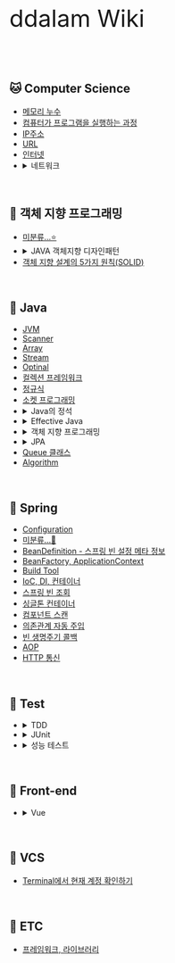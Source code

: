 <p style="font-size: 3em;">ddalam Wiki</p>

<br/>

## 🐱 Computer Science
<ul>
    <li><a href="CS/etc.md#imemory-leak">메모리 누수</a></li>
    <li><a href="CS/etc.md#computer-runs-program">컴퓨터가 프로그램을 실행하는 과정</a></li>
    <li><a href="CS/etc.md#ip-address">IP주소</a></li>
    <li><a href="CS/etc.md#url">URL</a></li>
    <li><a href="CS/network.md#internet-network">인터넷</a></li>
    <li>
        <details>
            <summary>네트워크</summary>
            <ul><li><a href="CS/network.md#internet-network"">인터넷 통신</a></li></ul>
            <ul><li><a href="CS/network.md#IP"">IP(Internet Protocol)</a></li></ul>
        </details>
    </li>
</ul>

<br/>

## 🙊 객체 지향 프로그래밍
<ul>
    <li>
        <a href="OOP/미분류.md">미분류...⭐️</a>
    </li>
    <li>
        <details>
            <summary>JAVA 객체지향 디자인패턴</summary>
            <ul>
                <li><a href="OOP/JAVA객체지향디자인패턴.md#object-oriented-principle">객체지향 원리</a></li>
            </ul>
        </details>
    </li>
    <li>
        <a href="OOP/SOLID.md">객체 지향 설계의 5가지 원칙(SOLID)</a>
    </li>
</ul>

<br/>

## 🐶 Java
<ul>
    <li><a href="Java/JVM.md">JVM</a></li>
    <li><a href="Java/Scanner.md">Scanner</a></li>
    <li><a href="Java/Array.md">Array</a></li>
    <li><a href="Java/stream.md">Stream</a></li>
    <li><a href="Java/optinal.md">Optinal</a></li>
    <li><a href="Java/CollectionsFramework.md">컬렉션 프레임워크</a></li>
    <li><a href="Java/regular_expression.md">정규식</a></li>
    <li><a href="Java/tcp_socket.md">소켓 프로그래밍</a></li>
    <li>
        <details>
            <summary>Java의 정석</summary>
            <ul>
                <li><a href="Java/Java의정석.md#iteration">반복문</a></li>
                <li><a href="Java/Java의정석.md#object-oriented-programming">객체지향프로그래밍</a></li>
                <li><a href="Java/Java의정석.md#exception-handling">예외처리(exception handling)</a></li>
            </ul>
        </details>
    </li>
    <li>
        <details>
            <summary>Effective Java</summary>
            <ul>
                <li><a href="Java/EffectiveJava.md#item7">객체 생성과 파괴 - 아이템 7. 다 쓴 객체 참조를 헤제하라</a></li>
                <li><a href="Java/EffectiveJava.md#item8">객체 생성과 파괴 - 아이템 8. finalizer와 cleaner 사용을 피하라</a></li>
                <li><a href="Java/EffectiveJava.md#item9">객체 생성과 파괴 - 아이템 9. try-finally 보다는 try-with-resources를 사용하라</a></li>
                <li><a href="Java/EffectiveJava.md#item10">모든 객체의 공통 메서드 - 아이템 10. equals는 일반 규약을 지켜 재정의하라</a></li>
                <li><a href="Java/EffectiveJava.md#item11">모든 객체의 공통 메서드 - 아이템 11. equals를 재정의하려거든 hashCode도 재정의하라</a></li>
                <li><a href="Java/EffectiveJava.md#item12">모든 객체의 공통 메서드 - 아이템12. toString을 항상 재정의하라</a></li>
                <li><a href="Java/EffectiveJava.md#item12">모든 객체의 공통 메서드 - 아이템13. clone 재정의는 주의해서 진행하라</a></li>
                <li><a href="Java/EffectiveJava.md#item69">예외 - 예외는 진짜 예외 상황에만 사용하라</a></li>
            </ul>
        </details>
    </li>
    <li>
        <details>
            <summary>객체 지향 프로그래밍</summary>
            <ul>
                <li><a href="Java/객체지향프로그래밍.md#polymorphism">다형성</a></li>
                <li><a href="Java/abstract_class.md">추상클래스</a></li>
            </ul>
        </details>
    </li>
    <li>
        <details>
            <summary>JPA</summary>
            <ul>
                <li>
                    <a href="JPA/Spring_Boot+Multiple_Schema.md#Spring_Boot+Multiple_Schema">
                        Spring Boot + Multiple Schema
                    </a>
                </li>
            </ul>
        </details>
    </li>
    <li><a href="Java/Queue-class.md">Queue 클래스</a></li>
    <li><a href="Java/algorithm.md">Algorithm</a></li>
</ul>

<br/>

## 🐬 Spring
<ul>
    <li><a href="Spring/configuration.md">Configuration</a></li>
    <li><a href="Spring/미분류.md">미분류...🤔</a></li>
    <li><a href="Spring/BeanDefinition.md">BeanDefinition - 스프링 빈 설정 메타 정보</a></li>
    <li><a href="Spring/BeanFactory_ApplicationContext.md">BeanFactory, ApplicationContext</a></li>
    <li><a href="Spring/Build_Tool.md">Build Tool</a></li>
    <li><a href="Spring/IoC_DI_Container.md">IoC, DI, 컨테이너</a></li>
    <li><a href="Spring/spring_bean_lookup.md">스프링 빈 조회</a></li>
    <li><a href="Spring/singleton_container.md">싱글톤 컨테이너</a></li>
    <li><a href="Spring/component_scan.md">컴포넌트 스캔</a></li>
    <li><a href="Spring/automatic_dependency_injection.md">의존관계 자동 주입</a></li>
    <li><a href="Spring/bean_life_cycle_callback.md">빈 생명주기 콜백</a></li>
    <li><a href="Spring/AOP.md">AOP</a></li>
    <li><a href="Spring/HTTP.md">HTTP 통신</a></li>
</ul>

<br/>

## 🦄 Test
<ul>
    <li>
        <details>
            <summary>TDD</summary>
            <ul>
                <li><a href="Test/TDD/rhythm.md">TDD 리듬</a></li>
            </ul>
        </details>
    </li>
    <li>
        <details>
            <summary>JUnit</summary>
            <ul>
                <li><a href="JUnit/assumption.md">조건에 따라 테스트 실행하기</a></li>
                <li><a href="JUnit/tag.md">태그</a></li>
            </ul>
        </details>
    </li>
    <li>
        <details>
            <summary>성능 테스트</summary>
            <ul>
                <li><a href="Test/performancTest/performanceTestTool.md">성능 테스트 툴</a></li>
                <li><a href="Test/performancTest/apacheBench.md">ApacheBench</a></li>
                <li><a href="Test/performancTest/jMeter.md">JMeter</a></li>
            </ul>
        </details>
    </li>
</ul>

<br/>

## 👀 Front-end
<ul>
    <li>
        <details>
            <summary>Vue</summary>
            <ul>
                <li><a href="Front-end/vue.md#lifecycle">라이프사이클</a></li>
            </ul>
            <summary>미분류</summary>
            <ul>
                <li><a href="Front-end/미분류.md">라이프사이클</a></li>
            </ul>
        </details>
    </li>
</ul>

<br/>

## 🍄 VCS
<ul>
    <li><a href="VCS/git.md#git-account-in-terminal">Terminal에서 현재 계정 확인하기</a></li>
</ul>

<br/>

## 🤡 ETC
<ul>
    <li><a href="미분류/framework_library.md">프레임워크, 라이브러리</a></li>
</ul>
